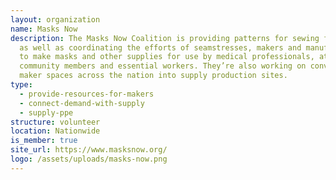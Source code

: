 ```yaml
---
layout: organization
name: Masks Now
description: The Masks Now Coalition is providing patterns for sewing face masks
  as well as coordinating the efforts of seamstresses, makers and manufacturers
  to make masks and other supplies for use by medical professionals, at-risk
  community members and essential workers. They’re also working on converting
  maker spaces across the nation into supply production sites.
type:
  - provide-resources-for-makers
  - connect-demand-with-supply
  - supply-ppe
structure: volunteer
location: Nationwide
is_member: true
site_url: https://www.masksnow.org/
logo: /assets/uploads/masks-now.png
---
```

